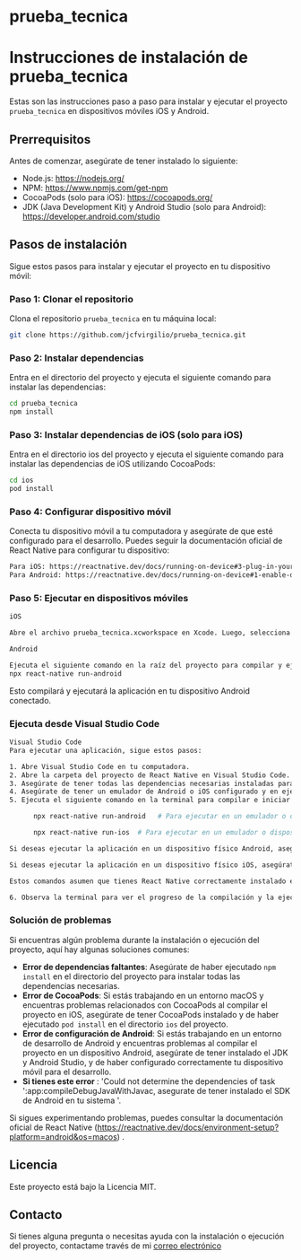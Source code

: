 # prueba_tecnica

# Instrucciones de instalación de prueba_tecnica

Estas son las instrucciones paso a paso para instalar y ejecutar el proyecto `prueba_tecnica` en dispositivos móviles iOS y Android.

## Prerrequisitos

Antes de comenzar, asegúrate de tener instalado lo siguiente:

- Node.js: https://nodejs.org/
- NPM: https://www.npmjs.com/get-npm
- CocoaPods (solo para iOS): https://cocoapods.org/
- JDK (Java Development Kit) y Android Studio (solo para Android): https://developer.android.com/studio

## Pasos de instalación

Sigue estos pasos para instalar y ejecutar el proyecto en tu dispositivo móvil:

### Paso 1: Clonar el repositorio

Clona el repositorio `prueba_tecnica` en tu máquina local:

```bash
git clone https://github.com/jcfvirgilio/prueba_tecnica.git
```

### Paso 2: Instalar dependencias

Entra en el directorio del proyecto y ejecuta el siguiente comando para instalar las dependencias:

```bash
cd prueba_tecnica
npm install
```

### Paso 3: Instalar dependencias de iOS (solo para iOS)

Entra en el directorio ios del proyecto y ejecuta el siguiente comando para instalar las dependencias de iOS utilizando CocoaPods:

```bash
cd ios
pod install
```

### Paso 4: Configurar dispositivo móvil

Conecta tu dispositivo móvil a tu computadora y asegúrate de que esté configurado para el desarrollo. Puedes seguir la documentación oficial de React Native para configurar tu dispositivo:

```bash
Para iOS: https://reactnative.dev/docs/running-on-device#3-plug-in-your-device-via-usb
Para Android: https://reactnative.dev/docs/running-on-device#1-enable-debugging-over-usb
```

### Paso 5: Ejecutar en dispositivos móviles

```bash
iOS

Abre el archivo prueba_tecnica.xcworkspace en Xcode. Luego, selecciona tu dispositivo móvil como destino y presiona el botón de "Play" para ejecutar la aplicación en tu dispositivo iOS.
```

```bash
Android

Ejecuta el siguiente comando en la raíz del proyecto para compilar y ejecutar la aplicación en tu dispositivo Android:
npx react-native run-android
```

Esto compilará y ejecutará la aplicación en tu dispositivo Android conectado.

### Ejecuta desde Visual Studio Code

```bash
Visual Studio Code
Para ejecutar una aplicación, sigue estos pasos:

1. Abre Visual Studio Code en tu computadora.
2. Abre la carpeta del proyecto de React Native en Visual Studio Code.
3. Asegúrate de tener todas las dependencias necesarias instaladas para tu proyecto de React Native. Puedes verificar esto revisando el archivo `package.json` del proyecto y ejecutando `npm install` en la terminal si faltan dependencias.
4. Asegúrate de tener un emulador de Android o iOS configurado y en ejecución, o bien un dispositivo físico conectado a tu computadora.
5. Ejecuta el siguiente comando en la terminal para compilar e iniciar la aplicación de React Native:

      npx react-native run-android   # Para ejecutar en un emulador o dispositivo Android

      npx react-native run-ios  # Para ejecutar en un emulador o dispositivo iOS

Si deseas ejecutar la aplicación en un dispositivo físico Android, asegúrate de haber habilitado la depuración por USB en tu dispositivo y de que esté conectado correctamente a tu computadora.

Si deseas ejecutar la aplicación en un dispositivo físico iOS, asegúrate de tener un perfil de aprovisionamiento válido y configurado en Xcode.

Estos comandos asumen que tienes React Native correctamente instalado en tu sistema.

6. Observa la terminal para ver el progreso de la compilación y la ejecución de la aplicación. Una vez finalizado, la aplicación de React Native se abrirá en el emulador que tengas instalado.

```

### Solución de problemas

Si encuentras algún problema durante la instalación o ejecución del proyecto, aquí hay algunas soluciones comunes:

- **Error de dependencias faltantes**: Asegúrate de haber ejecutado `npm install` en el directorio del proyecto para instalar todas las dependencias necesarias.
- **Error de CocoaPods**: Si estás trabajando en un entorno macOS y encuentras problemas relacionados con CocoaPods al compilar el proyecto en iOS, asegúrate de tener CocoaPods instalado y de haber ejecutado `pod install` en el directorio `ios` del proyecto.
- **Error de configuración de Android**: Si estás trabajando en un entorno de desarrollo de Android y encuentras problemas al compilar el proyecto en un dispositivo Android, asegúrate de tener instalado el JDK y Android Studio, y de haber configurado correctamente tu dispositivo móvil para el desarrollo.
- **Si tienes este error** : 'Could not determine the dependencies of task ':app:compileDebugJavaWithJavac, asegurate de tener instalado el SDK de Android en tu sistema '.

Si sigues experimentando problemas, puedes consultar la documentación oficial de React Native (https://reactnative.dev/docs/environment-setup?platform=android&os=macos) .

## Licencia

Este proyecto está bajo la Licencia MIT.

## Contacto

Si tienes alguna pregunta o necesitas ayuda con la instalación o ejecución del proyecto, contactame través de mi [correo electrónico](mailto:jcfvirgilio@gmail.com)

```

```

